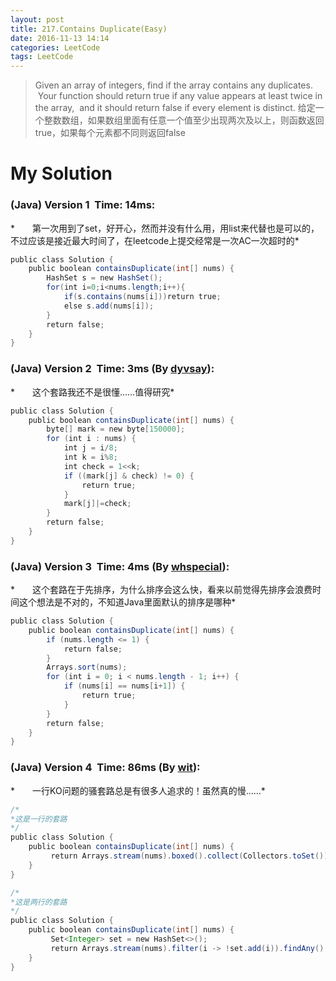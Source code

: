 ```yaml
---
layout: post
title: 217.Contains Duplicate(Easy)
date: 2016-11-13 14:14
categories: LeetCode
tags: LeetCode
---
```


>Given an array of integers, find if the array contains any duplicates.
 Your function should return true if any value appears at least twice in the array, 
and it should return false if every element is distinct.
给定一个整数数组，如果数组里面有任意一个值至少出现两次及以上，则函数返回true，如果每个元素都不同则返回false

# My Solution
### (Java) Version 1  Time: 14ms:
*　　第一次用到了set，好开心，然而并没有什么用，用list来代替也是可以的，不过应该是接近最大时间了，在leetcode上提交经常是一次AC一次超时的*
```java
public class Solution {
    public boolean containsDuplicate(int[] nums) {
        HashSet s = new HashSet();
        for(int i=0;i<nums.length;i++){
            if(s.contains(nums[i]))return true;
            else s.add(nums[i]);
        }
        return false;
    }
}
```
### (Java) Version 2  Time: 3ms (By [dyvsay](https://discuss.leetcode.com/user/dyvsay)):
*　　这个套路我还不是很懂……值得研究*
```java
public class Solution {
    public boolean containsDuplicate(int[] nums) {
        byte[] mark = new byte[150000];
        for (int i : nums) {
            int j = i/8;
            int k = i%8;
            int check = 1<<k;
            if ((mark[j] & check) != 0) {
                return true;
            }
            mark[j]|=check;
        }
        return false;
    }
}
```
### (Java) Version 3  Time: 4ms (By [whspecial](https://discuss.leetcode.com/user/whspecial)):
*　　这个套路在于先排序，为什么排序会这么快，看来以前觉得先排序会浪费时间这个想法是不对的，不知道Java里面默认的排序是哪种*
```java
public class Solution {
    public boolean containsDuplicate(int[] nums) {
        if (nums.length <= 1) {
            return false;
        }
        Arrays.sort(nums);
        for (int i = 0; i < nums.length - 1; i++) {
            if (nums[i] == nums[i+1]) {
                return true;
            }
        }
        return false;
    }
}
```
### (Java) Version 4  Time: 86ms (By [wit](https://discuss.leetcode.com/user/wit)):
*　　一行KO问题的骚套路总是有很多人追求的！虽然真的慢……*
```java
/*
*这是一行的套路
*/
public class Solution {
    public boolean containsDuplicate(int[] nums) {
         return Arrays.stream(nums).boxed().collect(Collectors.toSet()).size() < nums.length;
    }
}
```

```java
/*
*这是两行的套路
*/
public class Solution {
    public boolean containsDuplicate(int[] nums) {
         Set<Integer> set = new HashSet<>();
         return Arrays.stream(nums).filter(i -> !set.add(i)).findAny().isPresent();
    }
}
```